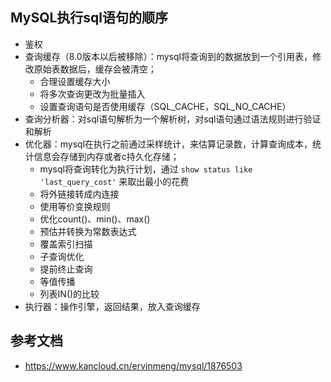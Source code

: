 ## MySQL执行sql语句的顺序

* 鉴权
* 查询缓存（8.0版本以后被移除）：mysql将查询到的数据放到一个引用表，修改原始表数据后，缓存会被清空；
    * 合理设置缓存大小
    * 将多次查询更改为批量插入
    * 设置查询语句是否使用缓存（SQL_CACHE，SQL_NO_CACHE）
* 查询分析器：对sql语句解析为一个解析树，对sql语句通过语法规则进行验证和解析
* 优化器：mysql在执行之前通过采样统计，来估算记录数，计算查询成本，统计信息会存储到内存或者c持久化存储；
    * mysql将查询转化为执行计划，通过 `show status like 'last_query_cost'` 来取出最小的花费
    * 将外链接转成内连接
    * 使用等价变换规则
    * 优化count()、min()、max()
    * 预估并转换为常数表达式
    * 覆盖索引扫描
    * 子查询优化
    * 提前终止查询
    * 等值传播
    * 列表IN()的比较
* 执行器：操作引擎，返回结果，放入查询缓存
      



## 参考文档
* https://www.kancloud.cn/ervinmeng/mysql/1876503
